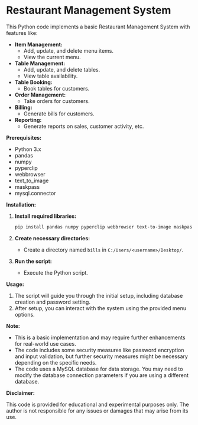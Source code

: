 # Restaurant Management System

This Python code implements a basic Restaurant Management System with features like:

* **Item Management:**
    * Add, update, and delete menu items.
    * View the current menu.
* **Table Management:**
    * Add, update, and delete tables.
    * View table availability.
* **Table Booking:**
    * Book tables for customers.
* **Order Management:**
    * Take orders for customers.
* **Billing:**
    * Generate bills for customers.
* **Reporting:**
    * Generate reports on sales, customer activity, etc.

**Prerequisites:**

* Python 3.x
* pandas
* numpy
* pyperclip
* webbrowser
* text_to_image
* maskpass
* mysql.connector

**Installation:**

1. **Install required libraries:**
   ```bash
   pip install pandas numpy pyperclip webbrowser text-to-image maskpass mysql-connector-python
   ```

2. **Create necessary directories:**
   - Create a directory named `bills` in `C:/Users/<username>/Desktop/`.

3. **Run the script:**
   - Execute the Python script.

**Usage:**

1. The script will guide you through the initial setup, including database creation and password setting.
2. After setup, you can interact with the system using the provided menu options.

**Note:**

* This is a basic implementation and may require further enhancements for real-world use cases.
* The code includes some security measures like password encryption and input validation, but further security measures might be necessary depending on the specific needs.
* The code uses a MySQL database for data storage. You may need to modify the database connection parameters if you are using a different database.

**Disclaimer:**

This code is provided for educational and experimental purposes only. The author is not responsible for any issues or damages that may arise from its use.
